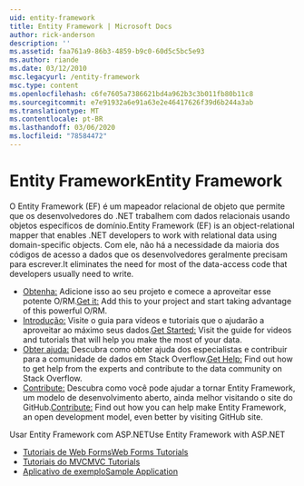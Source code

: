 ```yaml
---
uid: entity-framework
title: Entity Framework | Microsoft Docs
author: rick-anderson
description: ''
ms.assetid: faa761a9-86b3-4859-b9c0-60d5c5bc5e93
ms.author: riande
ms.date: 03/12/2010
msc.legacyurl: /entity-framework
msc.type: content
ms.openlocfilehash: c6fe7605a7386621bd4a962b3c3b011fb80b11c8
ms.sourcegitcommit: e7e91932a6e91a63e2e46417626f39d6b244a3ab
ms.translationtype: MT
ms.contentlocale: pt-BR
ms.lasthandoff: 03/06/2020
ms.locfileid: "78584472"
---
```

# <a name="entity-framework"></a><span data-ttu-id="dd4da-102">Entity Framework</span><span class="sxs-lookup"><span data-stu-id="dd4da-102">Entity Framework</span></span>

<span data-ttu-id="dd4da-103">O Entity Framework (EF) é um mapeador relacional de objeto que permite que os desenvolvedores do .NET trabalhem com dados relacionais usando objetos específicos de domínio.</span><span class="sxs-lookup"><span data-stu-id="dd4da-103">Entity Framework (EF) is an object-relational mapper that enables .NET developers to work with relational data using domain-specific objects.</span></span> <span data-ttu-id="dd4da-104">Com ele, não há a necessidade da maioria dos códigos de acesso a dados que os desenvolvedores geralmente precisam para escrever.</span><span class="sxs-lookup"><span data-stu-id="dd4da-104">It eliminates the need for most of the data-access code that developers usually need to write.</span></span>

- <span data-ttu-id="dd4da-105">[Obtenha:](https://msdn.com/data/ee712906) Adicione isso ao seu projeto e comece a aproveitar esse potente O/RM.</span><span class="sxs-lookup"><span data-stu-id="dd4da-105">[Get it:](https://msdn.com/data/ee712906) Add this to your project and start taking advantage of this powerful O/RM.</span></span>
- <span data-ttu-id="dd4da-106">[Introdução:](https://msdn.com/data/ee712907) Visite o guia para vídeos e tutoriais que o ajudarão a aproveitar ao máximo seus dados.</span><span class="sxs-lookup"><span data-stu-id="dd4da-106">[Get Started:](https://msdn.com/data/ee712907) Visit the guide for videos and tutorials that will help you make the most of your data.</span></span>
- <span data-ttu-id="dd4da-107">[Obter ajuda:](https://msdn.com/data/hh913619) Descubra como obter ajuda dos especialistas e contribuir para a comunidade de dados em Stack Overflow.</span><span class="sxs-lookup"><span data-stu-id="dd4da-107">[Get Help:](https://msdn.com/data/hh913619) Find out how to get help from the experts and contribute to the data community on Stack Overflow.</span></span>
- <span data-ttu-id="dd4da-108">[Contribute:](https://github.com/aspnet/EntityFramework6) Descubra como você pode ajudar a tornar Entity Framework, um modelo de desenvolvimento aberto, ainda melhor visitando o site do GitHub.</span><span class="sxs-lookup"><span data-stu-id="dd4da-108">[Contribute:](https://github.com/aspnet/EntityFramework6) Find out how you can help make Entity Framework, an open development model, even better by visiting GitHub site.</span></span>

<span data-ttu-id="dd4da-109">Usar Entity Framework com ASP.NET</span><span class="sxs-lookup"><span data-stu-id="dd4da-109">Use Entity Framework with ASP.NET</span></span>

- [<span data-ttu-id="dd4da-110">Tutoriais de Web Forms</span><span class="sxs-lookup"><span data-stu-id="dd4da-110">Web Forms Tutorials</span></span>](web-forms/overview/older-versions-getting-started/getting-started-with-ef/the-entity-framework-and-aspnet-getting-started-part-1.md)
- [<span data-ttu-id="dd4da-111">Tutoriais do MVC</span><span class="sxs-lookup"><span data-stu-id="dd4da-111">MVC Tutorials</span></span>](mvc/overview/getting-started/getting-started-with-ef-using-mvc/creating-an-entity-framework-data-model-for-an-asp-net-mvc-application.md)
- [<span data-ttu-id="dd4da-112">Aplicativo de exemplo</span><span class="sxs-lookup"><span data-stu-id="dd4da-112">Sample Application</span></span>](https://webpifeed.blob.core.windows.net/webpifeed/Partners/ASP.NET%20MVC%20Application%20Using%20Entity%20Framework%20Code%20First.zip)
